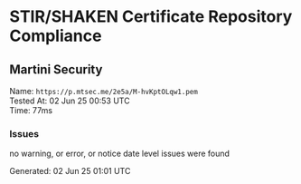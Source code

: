 # STIR/SHAKEN Certificate Repository Compliance

## Martini Security

Name: `https://p.mtsec.me/2e5a/M-hvKptOLqw1.pem`\
Tested At: 02 Jun 25 00:53 UTC\
Time: 77ms

### Issues

no warning, or error, or notice date level issues were found

Generated: 02 Jun 25 01:01 UTC